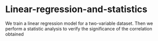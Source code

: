 # Linear-regression-and-statistics
We train a linear regression model for a two-variable dataset. Then we perform a statistic analysis to verify the significance of the correlation obtained
